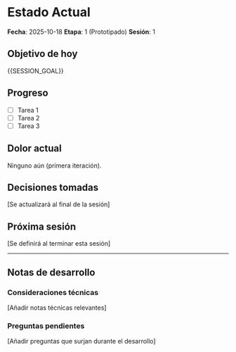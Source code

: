 # Estado Actual

**Fecha**: 2025-10-18
**Etapa**: 1 (Prototipado)
**Sesión**: 1

## Objetivo de hoy
{{SESSION_GOAL}}

## Progreso
- [ ] Tarea 1
- [ ] Tarea 2
- [ ] Tarea 3

## Dolor actual
Ninguno aún (primera iteración).

## Decisiones tomadas
[Se actualizará al final de la sesión]

## Próxima sesión
[Se definirá al terminar esta sesión]

---

## Notas de desarrollo

### Consideraciones técnicas
[Añadir notas técnicas relevantes]

### Preguntas pendientes
[Añadir preguntas que surjan durante el desarrollo]
